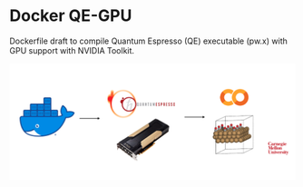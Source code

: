 # Docker QE-GPU
Dockerfile draft to compile Quantum Espresso (QE) executable (pw.x) with GPU support with NVIDIA Toolkit.

<div align="center">
<img src="https://github.com/ojimenezn/qe-gpu/blob/main/images/qe-gpu.png" alt="logo"></img>
</div>
